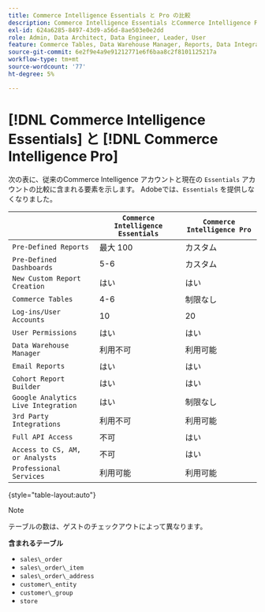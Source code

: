 ```yaml
---
title: Commerce Intelligence Essentials と Pro の比較
description: Commerce Intelligence Essentials とCommerce Intelligence Pro の違いについて説明します。
exl-id: 624a6285-8497-43d9-a56d-8ae503e0e2dd
role: Admin, Data Architect, Data Engineer, Leader, User
feature: Commerce Tables, Data Warehouse Manager, Reports, Data Integration
source-git-commit: 6e2f9e4a9e91212771e6f6baa8c2f8101125217a
workflow-type: tm+mt
source-wordcount: '77'
ht-degree: 5%

---
```


# [!DNL Commerce Intelligence Essentials] と [!DNL Commerce Intelligence Pro]

次の表に、従来のCommerce Intelligence アカウントと現在の `Essentials` アカウントの比較に含まれる要素を示します。 Adobeでは、`Essentials` を提供しなくなりました。

|   | **`Commerce Intelligence Essentials`** | **`Commerce Intelligence Pro`** |
|-----|-----|-----|
| `Pre-Defined Reports` | 最大 100 | カスタム |
| `Pre-Defined Dashboards` | 5-6 | カスタム |
| `New Custom Report Creation` | はい | はい |
| `Commerce Tables` | 4-6 | 制限なし |
| `Log-ins/User Accounts` | 10 | 20 |
| `User Permissions` | はい | はい |
| `Data Warehouse Manager` | 利用不可 | 利用可能 |
| `Email Reports` | はい | はい |
| `Cohort Report Builder` | はい | はい |
| `Google Analytics Live Integration` | はい | 制限なし |
| `3rd Party Integrations` | 利用不可 | 利用可能 |
| `Full API Access` | 不可 | はい |
| `Access to CS, AM, or Analysts` | 不可 | はい |
| `Professional Services` | 利用可能 | 利用可能 |

{style="table-layout:auto"}

>[!NOTE]
>
>テーブルの数は、ゲストのチェックアウトによって異なります。

**含まれるテーブル**

* `sales\_order`
* `sales\_order\_item`
* `sales\_order\_address`
* `customer\_entity`
* `customer\_group`
* `store`

<!---
## Columns Included in Essentials

Items in _italics_ are calculated fields.

* `sales_order` table
  * `entity_id`
  * `base_grand_total`
  * `customer_id`
  * `status`
  * `customer_email`
  * `store_id`
  * `base_currency_code`
  * `billing_address_id`
  * `shipping_address_id`
  * `base_shipping_amount`
  * `base_tax_amount`
  * `coupon_code`
  * `created_at`
  * `updated_at`
  * `base_subtotal`
  * `customer_group_id`
  * `base_discount_amount`
  * `base_discount_invoiced`
  * `increment_id`
  * `Customer's order number`
  * `Customer's first order date`
  * `Customer's lifetime number of orders`
  * `Is customer's last order?`
  * `Billing address region`
  * `Shipping address country`
  * `Customer's lifetime revenue`
  * `Seconds between customer's first order date and this order`
  * `Seconds since previous order`
  * `Store name`
  * `Customer's lifetime number of coupons`
  * `Customer's order number (previous-current)`
  * `Shipping address region`
  * `Number of items in order`
  * `Billing address city`
  * `Shipping address city`
  * `Customer's group code`
  * `Customer's first order's billing region`
  * `Customer's first order's coupon_code`
  * `Customer's creation date`
  * `Billing address country`

* `sales_order_item` table
  * `item_id`
  * `qty_ordered`
  * `base_price`
  * `name`
  * `order_id`
  * `sku`
  * `product_type`
  * `product_id`
  * `created_at`
  * `updated_at`
  * `parent_item_id`
  * `store_id`
  * `base_discount_amount`
  * `base_discount_invoiced`
  * `Order's coupon_code`
  * `Order item total value (quantity * price)`
  * `Order's increment_id`
  * `Customer's email`
  * `Customer's lifetime number of orders`
  * `Store name`
  * `Customer's order number`
  * `Order's status`
  * `Customer's lifetime revenue`

* `sales_order_address` table
  * `entity_id`
  * `city`
  * `region`
  * `country_id`

* `customer_entity` table
  * `entity_id`
  * `email`
  * `group_id`
  * `created_at`
  * `updated_at`
  * `store_id`
  * `Customer's lifetime revenue`
  * `Customer's lifetime number of coupons`
  * `Customer's first order date`
  * `Customer's lifetime number of orders`
  * `Seconds since customer's first order date`
  * `Customer's first 30 day revenue`
  * `Customer's first order's billing region`
  * `Customer's first order's coupon_code`
  * `Customer's group code`
  * `Store name`

* `customer_group` table
  * `customer_group_id`
  * `customer_group_code`

* `store` table
  * `store_id`
  * `name`
-->
